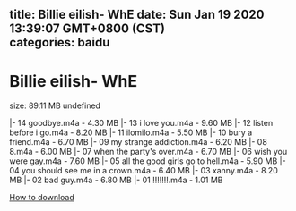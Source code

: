 
title: Billie eilish- WhE
date: Sun Jan 19 2020 13:39:07 GMT+0800 (CST)    
categories: baidu
---

# Billie eilish- WhE
size: 89.11 MB
 undefined
 
|- 14 goodbye.m4a - 4.30 MB
|- 13 i love you.m4a - 9.60 MB
|- 12 listen before i go.m4a - 8.20 MB
|- 11 ilomilo.m4a - 5.50 MB
|- 10 bury a friend.m4a - 6.70 MB
|- 09 my strange addiction.m4a - 6.20 MB
|- 08 8.m4a - 6.00 MB
|- 07 when the party's over.m4a - 6.70 MB
|- 06 wish you were gay.m4a - 7.60 MB
|- 05 all the good girls go to hell.m4a - 5.90 MB
|- 04 you should see me in a crown.m4a - 6.40 MB
|- 03 xanny.m4a - 8.20 MB
|- 02 bad guy.m4a - 6.80 MB
|- 01 !!!!!!!.m4a - 1.01 MB

[How to download](https://bpcam.bemobtrk.com/go/2ceec3aa-1ca2-46d6-b9ff-aaa5c184517c?jno=4221)